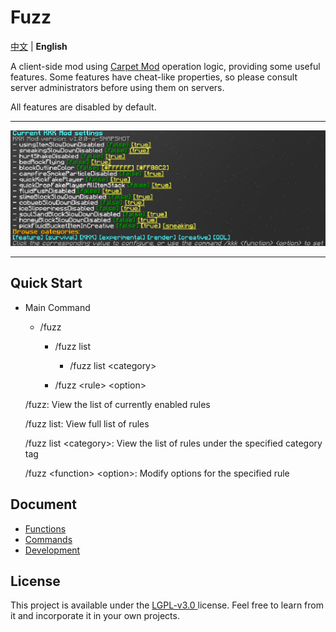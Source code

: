# Fuzz

[中文](./README.md) | **English**

A client-side mod using [Carpet Mod](https://github.com/gnembon/fabric-carpet) operation logic, providing some useful features. Some features have cheat-like properties, so please consult server administrators before using them on servers.

All features are disabled by default.

---

![en_us](./images/en_us.png)

---

## Quick Start

- Main Command

  - /fuzz
  
    - /fuzz list

      - /fuzz list &lt;category&gt;

    - /fuzz &lt;rule&gt; &lt;option&gt;

  /fuzz: View the list of currently enabled rules

  /fuzz list: View full list of rules

  /fuzz list &lt;category&gt;: View the list of rules under the specified category tag

  /fuzz &lt;function&gt; &lt;option&gt;: Modify options for the specified rule



## Document

- [Functions](./docs/en/rules_en.md)
- [Commands](./docs/en/commands_en.md)
- [Development](./docs/en/development_en.md)



## License
This project is available under the [ LGPL-v3.0 ](https://choosealicense.com/licenses/lgpl-3.0/) license. Feel free to learn from it and incorporate it in your own projects.